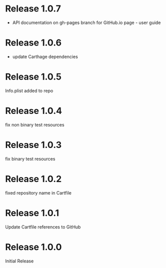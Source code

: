 # Release 1.0.7
- API documentation on gh-pages branch for GitHub.io page - user guide

# Release 1.0.6
- update Carthage dependencies

# Release 1.0.5
Info.plist added to repo

# Release 1.0.4
fix non binary test resources

# Release 1.0.3
fix binary test resources

# Release 1.0.2
fixed repository name in Cartfile

# Release 1.0.1
Update Cartfile references to GitHub

# Release 1.0.0
Initial Release

